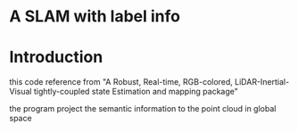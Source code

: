 # A SLAM with label info

# Introduction

this code reference from "A Robust, Real-time, RGB-colored, LiDAR-Inertial-Visual tightly-coupled state Estimation and mapping package"

the program project the semantic information to the point cloud in global space






